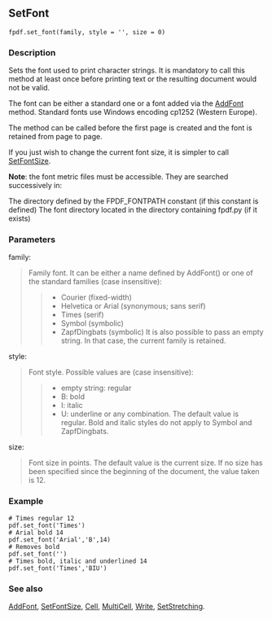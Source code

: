## SetFont ##

```
fpdf.set_font(family, style = '', size = 0)
```

### Description ###

Sets the font used to print character strings. It is mandatory to call this method at least once before printing text or the resulting document would not be valid.

The font can be either a standard one or a font added via the [AddFont](AddFont.md) method. Standard fonts use Windows encoding cp1252 (Western Europe).

The method can be called before the first page is created and the font is retained from page to page.

If you just wish to change the current font size, it is simpler to call [SetFontSize](SetFontSize.md).

**Note**: the font metric files must be accessible. They are searched successively in:

The directory defined by the FPDF\_FONTPATH constant (if this constant is defined)
The font directory located in the directory containing fpdf.py (if it exists)
<a href='Hidden comment: 
The directories accessible through include()
Example defining FPDF_FONTPATH (note the mandatory trailing slash):
define("FPDF_FONTPATH","/home/www/font/");
require("fpdf.php");
If the file corresponding to the requested font is not found, the error "Could not include font metric file" is issued.
'></a>

### Parameters ###

family:
> Family font. It can be either a name defined by AddFont() or one of the standard families (case insensitive):
>>  * Courier (fixed-width)
>>  * Helvetica or Arial (synonymous; sans serif)
>>  * Times (serif)
>>  * Symbol (symbolic)
>>  * ZapfDingbats (symbolic)
> It is also possible to pass an empty string. In that case, the current family is retained.

style:
> Font style. Possible values are (case insensitive):
>>  * empty string: regular
>>  * B: bold
>>  * I: italic
>>  * U: underline
> or any combination. The default value is regular. Bold and italic styles do not apply to Symbol and ZapfDingbats.

size:
> Font size in points.
> The default value is the current size. If no size has been specified since the beginning of the document, the value taken is 12.

### Example ###

```
# Times regular 12
pdf.set_font('Times')
# Arial bold 14
pdf.set_font('Arial','B',14)
# Removes bold
pdf.set_font('')
# Times bold, italic and underlined 14
pdf.set_font('Times','BIU')
```

### See also ###

[AddFont](AddFont.md), [SetFontSize](SetFontSize.md), [Cell](Cell.md), [MultiCell](MultiCell.md), [Write](Write.md), [SetStretching](SetStretching.md).
